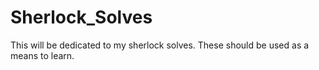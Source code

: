 # Sherlock_Solves
This will be dedicated to my sherlock solves. These should be used as a means to learn.
